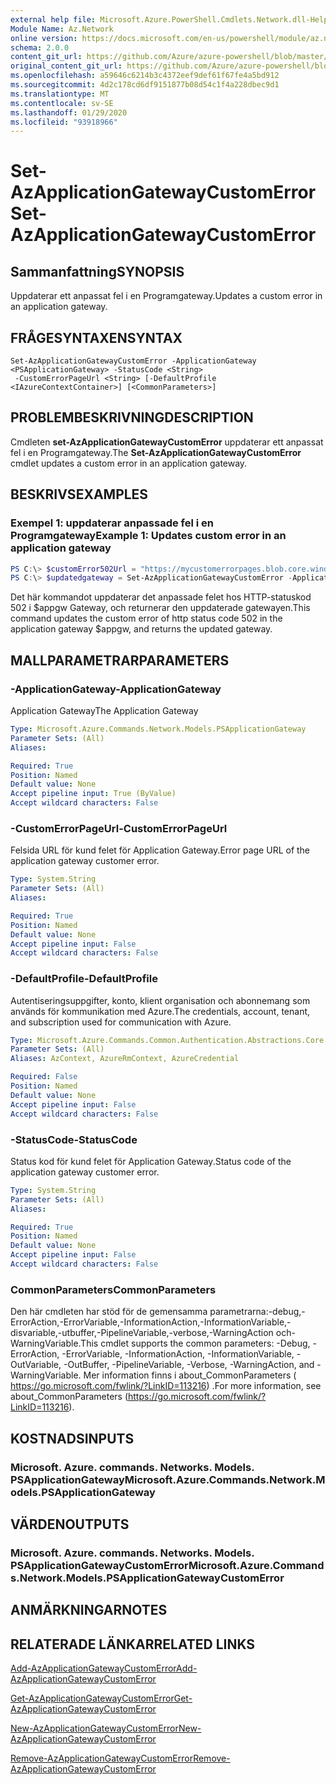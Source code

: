 ```yaml
---
external help file: Microsoft.Azure.PowerShell.Cmdlets.Network.dll-Help.xml
Module Name: Az.Network
online version: https://docs.microsoft.com/en-us/powershell/module/az.network/set-azapplicationgatewaycustomerror
schema: 2.0.0
content_git_url: https://github.com/Azure/azure-powershell/blob/master/src/Network/Network/help/Set-AzApplicationGatewayCustomError.md
original_content_git_url: https://github.com/Azure/azure-powershell/blob/master/src/Network/Network/help/Set-AzApplicationGatewayCustomError.md
ms.openlocfilehash: a59646c6214b3c4372eef9def61f67fe4a5bd912
ms.sourcegitcommit: 4d2c178cd6df9151877b08d54c1f4a228dbec9d1
ms.translationtype: MT
ms.contentlocale: sv-SE
ms.lasthandoff: 01/29/2020
ms.locfileid: "93918966"
---
```

# <span data-ttu-id="61bb5-101">Set-AzApplicationGatewayCustomError</span><span class="sxs-lookup"><span data-stu-id="61bb5-101">Set-AzApplicationGatewayCustomError</span></span>

## <span data-ttu-id="61bb5-102">Sammanfattning</span><span class="sxs-lookup"><span data-stu-id="61bb5-102">SYNOPSIS</span></span>
<span data-ttu-id="61bb5-103">Uppdaterar ett anpassat fel i en Programgateway.</span><span class="sxs-lookup"><span data-stu-id="61bb5-103">Updates a custom error in an application gateway.</span></span>

## <span data-ttu-id="61bb5-104">FRÅGESYNTAXEN</span><span class="sxs-lookup"><span data-stu-id="61bb5-104">SYNTAX</span></span>

```
Set-AzApplicationGatewayCustomError -ApplicationGateway <PSApplicationGateway> -StatusCode <String>
 -CustomErrorPageUrl <String> [-DefaultProfile <IAzureContextContainer>] [<CommonParameters>]
```

## <span data-ttu-id="61bb5-105">PROBLEMBESKRIVNING</span><span class="sxs-lookup"><span data-stu-id="61bb5-105">DESCRIPTION</span></span>
<span data-ttu-id="61bb5-106">Cmdleten **set-AzApplicationGatewayCustomError** uppdaterar ett anpassat fel i en Programgateway.</span><span class="sxs-lookup"><span data-stu-id="61bb5-106">The **Set-AzApplicationGatewayCustomError** cmdlet updates a custom error in an application gateway.</span></span>

## <span data-ttu-id="61bb5-107">BESKRIVS</span><span class="sxs-lookup"><span data-stu-id="61bb5-107">EXAMPLES</span></span>

### <span data-ttu-id="61bb5-108">Exempel 1: uppdaterar anpassade fel i en Programgateway</span><span class="sxs-lookup"><span data-stu-id="61bb5-108">Example 1: Updates custom error in an application gateway</span></span>
```powershell
PS C:\> $customError502Url = "https://mycustomerrorpages.blob.core.windows.net/errorpages/502.htm"
PS C:\> $updatedgateway = Set-AzApplicationGatewayCustomError -ApplicationGateway $appgw -StatusCode HttpStatus502 -CustomErrorPageUrl $customError502Url
```

<span data-ttu-id="61bb5-109">Det här kommandot uppdaterar det anpassade felet hos HTTP-statuskod 502 i $appgw Gateway, och returnerar den uppdaterade gatewayen.</span><span class="sxs-lookup"><span data-stu-id="61bb5-109">This command updates the custom error of http status code 502 in the application gateway $appgw, and returns the updated gateway.</span></span>

## <span data-ttu-id="61bb5-110">MALLPARAMETRAR</span><span class="sxs-lookup"><span data-stu-id="61bb5-110">PARAMETERS</span></span>

### <span data-ttu-id="61bb5-111">-ApplicationGateway</span><span class="sxs-lookup"><span data-stu-id="61bb5-111">-ApplicationGateway</span></span>
<span data-ttu-id="61bb5-112">Application Gateway</span><span class="sxs-lookup"><span data-stu-id="61bb5-112">The Application Gateway</span></span>

```yaml
Type: Microsoft.Azure.Commands.Network.Models.PSApplicationGateway
Parameter Sets: (All)
Aliases:

Required: True
Position: Named
Default value: None
Accept pipeline input: True (ByValue)
Accept wildcard characters: False
```

### <span data-ttu-id="61bb5-113">-CustomErrorPageUrl</span><span class="sxs-lookup"><span data-stu-id="61bb5-113">-CustomErrorPageUrl</span></span>
<span data-ttu-id="61bb5-114">Felsida URL för kund felet för Application Gateway.</span><span class="sxs-lookup"><span data-stu-id="61bb5-114">Error page URL of the application gateway customer error.</span></span>

```yaml
Type: System.String
Parameter Sets: (All)
Aliases:

Required: True
Position: Named
Default value: None
Accept pipeline input: False
Accept wildcard characters: False
```

### <span data-ttu-id="61bb5-115">-DefaultProfile</span><span class="sxs-lookup"><span data-stu-id="61bb5-115">-DefaultProfile</span></span>
<span data-ttu-id="61bb5-116">Autentiseringsuppgifter, konto, klient organisation och abonnemang som används för kommunikation med Azure.</span><span class="sxs-lookup"><span data-stu-id="61bb5-116">The credentials, account, tenant, and subscription used for communication with Azure.</span></span>

```yaml
Type: Microsoft.Azure.Commands.Common.Authentication.Abstractions.Core.IAzureContextContainer
Parameter Sets: (All)
Aliases: AzContext, AzureRmContext, AzureCredential

Required: False
Position: Named
Default value: None
Accept pipeline input: False
Accept wildcard characters: False
```

### <span data-ttu-id="61bb5-117">-StatusCode</span><span class="sxs-lookup"><span data-stu-id="61bb5-117">-StatusCode</span></span>
<span data-ttu-id="61bb5-118">Status kod för kund felet för Application Gateway.</span><span class="sxs-lookup"><span data-stu-id="61bb5-118">Status code of the application gateway customer error.</span></span>

```yaml
Type: System.String
Parameter Sets: (All)
Aliases:

Required: True
Position: Named
Default value: None
Accept pipeline input: False
Accept wildcard characters: False
```

### <span data-ttu-id="61bb5-119">CommonParameters</span><span class="sxs-lookup"><span data-stu-id="61bb5-119">CommonParameters</span></span>
<span data-ttu-id="61bb5-120">Den här cmdleten har stöd för de gemensamma parametrarna:-debug,-ErrorAction,-ErrorVariable,-InformationAction,-InformationVariable,-disvariable,-utbuffer,-PipelineVariable,-verbose,-WarningAction och-WarningVariable.</span><span class="sxs-lookup"><span data-stu-id="61bb5-120">This cmdlet supports the common parameters: -Debug, -ErrorAction, -ErrorVariable, -InformationAction, -InformationVariable, -OutVariable, -OutBuffer, -PipelineVariable, -Verbose, -WarningAction, and -WarningVariable.</span></span> <span data-ttu-id="61bb5-121">Mer information finns i about_CommonParameters ( https://go.microsoft.com/fwlink/?LinkID=113216) .</span><span class="sxs-lookup"><span data-stu-id="61bb5-121">For more information, see about_CommonParameters (https://go.microsoft.com/fwlink/?LinkID=113216).</span></span>

## <span data-ttu-id="61bb5-122">KOSTNADS</span><span class="sxs-lookup"><span data-stu-id="61bb5-122">INPUTS</span></span>

### <span data-ttu-id="61bb5-123">Microsoft. Azure. commands. Networks. Models. PSApplicationGateway</span><span class="sxs-lookup"><span data-stu-id="61bb5-123">Microsoft.Azure.Commands.Network.Models.PSApplicationGateway</span></span>

## <span data-ttu-id="61bb5-124">VÄRDEN</span><span class="sxs-lookup"><span data-stu-id="61bb5-124">OUTPUTS</span></span>

### <span data-ttu-id="61bb5-125">Microsoft. Azure. commands. Networks. Models. PSApplicationGatewayCustomError</span><span class="sxs-lookup"><span data-stu-id="61bb5-125">Microsoft.Azure.Commands.Network.Models.PSApplicationGatewayCustomError</span></span>

## <span data-ttu-id="61bb5-126">ANMÄRKNINGAR</span><span class="sxs-lookup"><span data-stu-id="61bb5-126">NOTES</span></span>

## <span data-ttu-id="61bb5-127">RELATERADE LÄNKAR</span><span class="sxs-lookup"><span data-stu-id="61bb5-127">RELATED LINKS</span></span>

[<span data-ttu-id="61bb5-128">Add-AzApplicationGatewayCustomError</span><span class="sxs-lookup"><span data-stu-id="61bb5-128">Add-AzApplicationGatewayCustomError</span></span>](./Add-AzApplicationGatewayCustomError.md)

[<span data-ttu-id="61bb5-129">Get-AzApplicationGatewayCustomError</span><span class="sxs-lookup"><span data-stu-id="61bb5-129">Get-AzApplicationGatewayCustomError</span></span>](./Get-AzApplicationGatewayCustomError.md)

[<span data-ttu-id="61bb5-130">New-AzApplicationGatewayCustomError</span><span class="sxs-lookup"><span data-stu-id="61bb5-130">New-AzApplicationGatewayCustomError</span></span>](./New-AzApplicationGatewayCustomError.md)

[<span data-ttu-id="61bb5-131">Remove-AzApplicationGatewayCustomError</span><span class="sxs-lookup"><span data-stu-id="61bb5-131">Remove-AzApplicationGatewayCustomError</span></span>](./Remove-AzApplicationGatewayCustomError.md)
